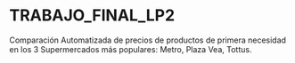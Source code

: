 # TRABAJO_FINAL_LP2
Comparación Automatizada de precios de productos de primera necesidad en los 3 Supermercados más populares: Metro, Plaza Vea, Tottus.
